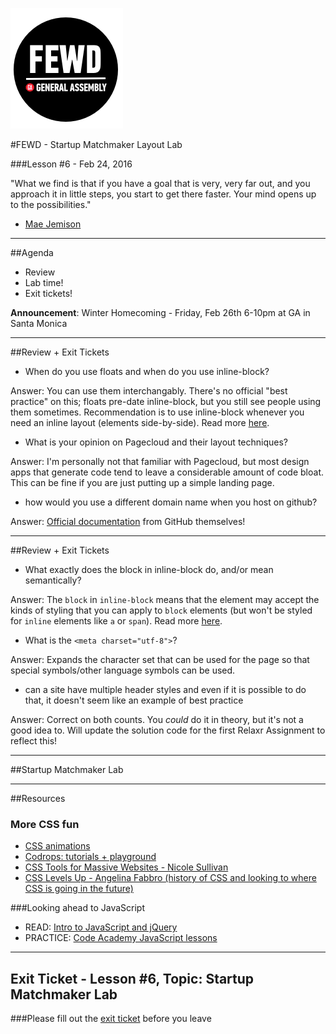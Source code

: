![GeneralAssemb.ly](../../img/icons/FEWD_Logo.png)

#FEWD - Startup Matchmaker Layout Lab

###Lesson #6 - Feb 24, 2016


"What we find is that if you have a goal that is very, very far out, and you approach it in little steps, you start to get there faster. Your mind opens up to the possibilities."

 - <a href="https://en.wikipedia.org/wiki/Mae_Jemison">Mae Jemison</a>


---


##Agenda

*	Review
*	Lab time!
*	Exit tickets!

**Announcement**: Winter Homecoming - Friday, Feb 26th 6-10pm at GA in Santa Monica


---

##Review + Exit Tickets

*	When do you use floats and when do you use inline-block?

Answer: You can use them interchangably.  There's no official "best practice" on this; floats pre-date inline-block, but you still see people using them sometimes.  Recommendation is to use inline-block whenever you need an inline layout (elements side-by-side).  Read more <a href="http://stackoverflow.com/questions/15172520/advantages-of-using-displayinline-block-vs-floatleft-in-css">here</a>.

*	What is your opinion on Pagecloud and their layout techniques?

Answer: I'm personally not that familiar with Pagecloud, but most design apps that generate code tend to leave a considerable amount of code bloat.  This can be fine if you are just putting up a simple landing page. 

*	how would you use a different domain name when you host on github?

Answer: <a href="https://help.github.com/articles/using-a-custom-domain-with-github-pages/">Official documentation</a> from GitHub themselves!

---

##Review + Exit Tickets

*	What exactly does the block in inline-block do, and/or mean semantically? 

Answer: The `block` in `inline-block` means that the element may accept the kinds of styling that you can apply to `block` elements (but won't be styled for `inline` elements like `a` or `span`).  Read more <a href="http://stackoverflow.com/questions/8969381/what-is-the-difference-between-display-inline-and-display-inline-block">here</a>.

*	What is the `<meta charset="utf-8">`?

Answer: Expands the character set that can be used for the page so that special symbols/other language symbols can be used.

*	can a site have multiple header styles and even if it is possible to do that, it doesn't seem like an example of best practice

Answer: Correct on both counts.  You *could* do it in theory, but it's not a good idea to.  Will update the solution code for the first Relaxr Assignment to reflect this!


---
##Startup Matchmaker Lab

---

##Resources 

### More CSS fun
*	<a href="http://learn.shayhowe.com/advanced-html-css/transitions-animations/">CSS animations</a>
*	<a href="http://tympanus.net/codrops/">Codrops: tutorials + playground</a>
*	<a href="http://www.stubbornella.org/content/2011/04/28/our-best-practices-are-killing-us/">CSS Tools for Massive Websites - Nicole Sullivan</a>
*	<a href="https://www.youtube.com/watch?v=UpVj5azI-iI">CSS Levels Up - Angelina Fabbro (history of CSS and looking to where CSS is going in the future)</a>

###Looking ahead to JavaScript
*	READ: <a href="http://learn.shayhowe.com/advanced-html-css/jquery/">Intro to JavaScript and jQuery</a>
*	PRACTICE: <a href="https://www.codecademy.com/learn/javascript">Code Academy JavaScript lessons</a>


---
## Exit Ticket - Lesson #6, Topic: Startup Matchmaker Lab

###Please fill out the <a href="https://docs.google.com/forms/d/1Iw2zghHfGgeM1p1G16F6kLi7KViv28tG3HVNnoM3PAc/viewform">exit ticket</a> before you leave

